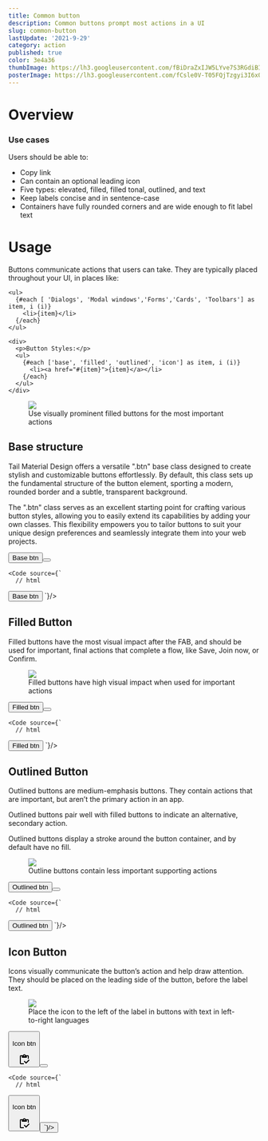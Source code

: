 ```yaml
---
title: Common button
description: Common buttons prompt most actions in a UI
slug: common-button
lastUpdate: '2021-9-29'
category: action
published: true
color: 3e4a36
thumbImage: https://lh3.googleusercontent.com/fBiDraZxIJW5LYve7S3RGdiBIk48r1K6TXtpJsQQnfYMiDpUwrIaDT3CNLkqoNrxUTfuBQ5lX5fGpl12bND5_pEhiZcUfV_7C345dXfCxb7kn0b7oAcT=s0
posterImage: https://lh3.googleusercontent.com/fCsle0V-T05FQjTzgyi3I6xQHlMcMYmyMorYhRHxdmQK0tFjNQrdVpEgbICiME_jmSiH2LpzwPTy05P07Qns5HlPy_4v7YIGSEwtaegkIWmohQTN6A=w1200
---
```


<script>
  import Code from '$lib/utils/Code.svelte';
  import Card from '$lib/containment/Card.svelte';
</script>

# Overview

### Use cases

Users should be able to:

- Copy link
- Can contain an optional leading icon
- Five types: elevated, filled, filled tonal, outlined, and text
- Keep labels concise and in sentence-case
- Containers have fully rounded corners and are wide enough to fit label text

# Usage

<section class="flex flex-row">
  <div class="flex gap-4 flex-col">
    <p>Buttons communicate actions that users can take. They are typically placed throughout your UI, in places like:</p>

    <ul>
      {#each [ 'Dialogs', 'Modal windows','Forms','Cards', 'Toolbars'] as item, i (i)}
        <li>{item}</li>
      {/each}
    </ul>

    <div>
      <p>Button Styles:</p>
      <ul>
        {#each ['base', 'filled', 'outlined', 'icon'] as item, i (i)}
          <li><a href="#{item}">{item}</a></li>
        {/each}
      </ul>
    </div>

  </div>
  <figure class="flex flex-col gap-4">
    <img class="rounded-xl" src="https://lh3.googleusercontent.com/SLHGz-0RC6A_6qoXCSNGCqFkSu8nXCjlnHnBEJDU5-PLoj0vxrBjic5Aa87ru2nj7VQR1t3qwF14cSjmSKs-_S069zbOk2pzYIbHXTmdIb_M=s0"/>
    <figcaption>
      Use visually prominent filled buttons for the most important actions
    </figcaption>
  </figure>
</section>

<Card filled class="gap-2">
  <h2 id="base">Base structure</h2>
  
  <p>
    Tail Material Design offers a versatile ".btn" base class designed to create stylish and customizable buttons effortlessly. By default, this class sets up the fundamental structure of the button element, sporting a modern, rounded border and a subtle, transparent background.
  </p>

  <p>
    The ".btn" class serves as an excellent starting point for crafting various button styles, allowing you to easily extend its capabilities by adding your own classes. This flexibility empowers you to tailor buttons to suit your unique design preferences and seamlessly integrate them into your web projects.
  </p>

  <div class="flex flex-col gap-2 bg-surface p-2" style="border-radius: 12px;">
    <div><button style="gap:0px;" class="btn">Base btn<button></div>

    <Code source={`
      // html

<button class="btn">Base btn</button>
`}/>

  </div>
</Card>

<Card filled class="gap-2">
  <h2 id="filled">Filled Button</h2>

  <div class="flex flex-row gap-4">
    <p>
      Filled buttons have the most visual impact after the FAB, and should be used for important, final actions that complete a flow, like Save, Join now, or Confirm.
    </p>
    <figure class="flex flex-col gap-2">
      <img src="https://lh3.googleusercontent.com/33VllAnWxQv00Wf5vR1gbBPUJTlnx3o1H1RZnppdqzhyY8RyUIf38vgviOlsIoy3rDG6filC0bH4umr8L7hNsOOxP3C1374fn9S50Sj99C8M=s0"/>
      <figcaption>Filled buttons have high visual impact when used for important actions</figcaption>
    </figure>
  </div>

  <div class="flex flex-col gap-2 bg-surface p-2" style="border-radius: 12px;">
    <div><button style="gap:0px;" class="btn btn-filled">Filled btn<button></div>

    <Code source={`
      // html

<button class="btn btn-filled">Filled btn</button>
`}/>

  </div>
</Card>

<Card filled class="gap-2">
  <h2 id="outlined">Outlined Button</h2>

  <div class="flex flex-row gap-4">
    <div class="flex flex-col gap-2">
      <p>
        Outlined buttons are medium-emphasis buttons. They contain actions that are important, but aren’t the primary action in an app.
      </p>
      <p>
        Outlined buttons pair well with filled buttons to indicate an alternative, secondary action.
      </p>
      <p>Outlined buttons display a stroke around the button container, and by default have no fill.</p>
    </div>
    <figure class="flex flex-col gap-2">
      <img src="https://lh3.googleusercontent.com/Ic_1kNLwDfIHdWKvp-3iKGDkHvjxy0QZvelA_vOgIY6l6DuRTcQ3c9JITapze3F44yiNO67EsyrnJraPQvVsS0HtiBIDmRbdgaABXJHOYo_2=s0"/>
      <figcaption>Outline buttons contain less important supporting actions</figcaption>
    </figure>
  </div>

  <div class="flex flex-col gap-2 bg-surface p-2" style="border-radius: 12px;">
    <div><button style="gap:0px;" class="btn btn-outlined">Outlined btn<button></div>

    <Code source={`
      // html

<button class="btn btn-outlined">Outlined btn</button>
`}/>

  </div>
</Card>

<Card filled class="gap-2">
  <h2 id="icon">Icon Button</h2>

  <div class="flex flex-row gap-4">
    <div class="flex flex-col gap-2 flex-1">
      <p>
        Icons visually communicate the button’s action and help draw attention. They should be placed on the leading side of the button, before the label text.
      </p>
    </div>
    <figure class="flex flex-col gap-2 flex-1">
      <img src="https://lh3.googleusercontent.com/H9uUFctP3ob4KgvSs1-32gxNnw0J6F-sSnwwUR2ausgvJOHgR0TR3_TQYWiaqqt_hQvWBoudNZMHNIEoeKm95jK09JNZb-GxxTxzgPnvKsYH=s0"/>
      <figcaption>Place the icon to the left of the label in buttons with text in left-to-right languages</figcaption>
    </figure>
  </div>

  <div class="flex flex-col gap-2 bg-surface p-2" style="border-radius: 12px;">
    <div>
      <button  class="btn btn-filled icon-left">
        <p>Icon btn</p>
        <svg xmlns="http://www.w3.org/2000/svg" enable-background="new 0 0 24 24" height="24px"
            viewBox="0 0 24 24" width="24px" fill="#000000">
            <path
              d="M5,5h2v3h10V5h2v5h2V5c0-1.1-0.9-2-2-2h-4.18C14.4,1.84,13.3,1,12,1S9.6,1.84,9.18,3H5C3.9,3,3,3.9,3,5v14 c0,1.1,0.9,2,2,2h6v-2H5V5z M12,3c0.55,0,1,0.45,1,1s-0.45,1-1,1s-1-0.45-1-1S11.45,3,12,3z" />
            <polygon points="21,11.5 15.51,17 12.5,14 11,15.5 15.51,20 22.5,13" />
        </svg>
      <button>
    </div>

    <Code source={`
      // html

<button  class="btn btn-filled icon-left">
  <p>Icon btn</p>
  <svg xmlns="http://www.w3.org/2000/svg" enable-background="new 0 0 24 24" height="24px"
      viewBox="0 0 24 24" width="24px" fill="#000000">
      <path
        d="M5,5h2v3h10V5h2v5h2V5c0-1.1-0.9-2-2-2h-4.18C14.4,1.84,13.3,1,12,1S9.6,1.84,9.18,3H5C3.9,3,3,3.9,3,5v14 c0,1.1,0.9,2,2,2h6v-2H5V5z M12,3c0.55,0,1,0.45,1,1s-0.45,1-1,1s-1-0.45-1-1S11.45,3,12,3z" />
      <polygon points="21,11.5 15.51,17 12.5,14 11,15.5 15.51,20 22.5,13" />
  </svg>
<button>
`}/>

  </div>
</Card>
